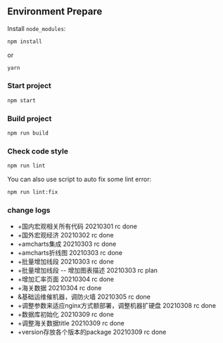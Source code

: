 ## Environment Prepare

Install `node_modules`:

```bash
npm install
```

or

```bash
yarn
```

### Start project

```bash
npm start
```

### Build project

```bash
npm run build
```

### Check code style

```bash
npm run lint
```

You can also use script to auto fix some lint error:

```bash
npm run lint:fix
```

### change logs 

* +国内宏观相关所有代码 20210301 rc done
* +国外宏观经济 20210302 rc done
* +amcharts集成 20210303 rc done
* +amcharts折线图 20210303 rc done
* +批量增加线段 20210303 rc done
* +批量增加线段 -- 增加图表描述 20210303 rc plan
* +增加汇率页面 20210304 rc done
* +海关数据 20210304 rc done
* &基础运维催机器，调防火墙 20210305 rc done
* +调整参数来适应nginx方式额部署，调整机器扩硬盘 20210308 rc done
* +数据库初始化 20210309 rc done
* +调整海关数据title 20210309 rc done
* +version存放各个版本的package 20210309 rc done
